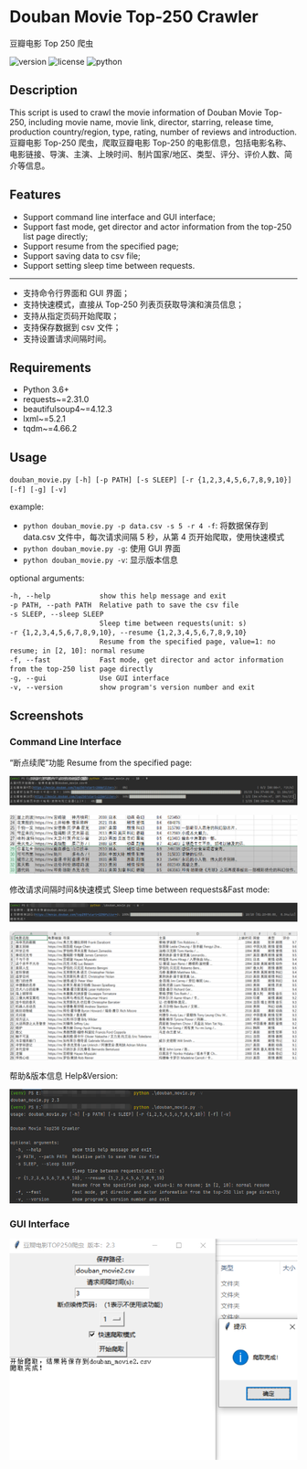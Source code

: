 # Douban Movie Top-250 Crawler

豆瓣电影 Top 250 爬虫

![version](https://img.shields.io/badge/version-v2.3-brightgreen) ![license](https://img.shields.io/badge/license-MIT-blue) ![python](https://img.shields.io/badge/python-3.6+-yellow)

## Description

This script is used to crawl the movie information of Douban Movie Top-250, including movie name, movie link, director, starring, release time, production country/region, type, rating, number of reviews and introduction.
豆瓣电影 Top-250 爬虫，爬取豆瓣电影 Top-250 的电影信息，包括电影名称、电影链接、导演、主演、上映时间、制片国家/地区、类型、评分、评价人数、简介等信息。

## Features

- Support command line interface and GUI interface;
- Support fast mode, get director and actor information from the top-250 list page directly;
- Support resume from the specified page;
- Support saving data to csv file;
- Support setting sleep time between requests.

---

- 支持命令行界面和 GUI 界面；
- 支持快速模式，直接从 Top-250 列表页获取导演和演员信息；
- 支持从指定页码开始爬取；
- 支持保存数据到 csv 文件；
- 支持设置请求间隔时间。

## Requirements

- Python 3.6+
- requests~=2.31.0
- beautifulsoup4~=4.12.3
- lxml~=5.2.1
- tqdm~=4.66.2

## Usage

`douban_movie.py [-h] [-p PATH] [-s SLEEP] [-r {1,2,3,4,5,6,7,8,9,10}] [-f] [-g] [-v]`

example:
- `python douban_movie.py -p data.csv -s 5 -r 4 -f`: 将数据保存到 data.csv 文件中，每次请求间隔 5 秒，从第 4 页开始爬取，使用快速模式
- `python douban_movie.py -g`: 使用 GUI 界面
- `python douban_movie.py -v`: 显示版本信息

optional arguments:
```
-h, --help            show this help message and exit
-p PATH, --path PATH  Relative path to save the csv file
-s SLEEP, --sleep SLEEP
                      Sleep time between requests(unit: s)
-r {1,2,3,4,5,6,7,8,9,10}, --resume {1,2,3,4,5,6,7,8,9,10}
                      Resume from the specified page, value=1: no resume; in [2, 10]: normal resume
-f, --fast            Fast mode, get director and actor information from the top-250 list page directly
-g, --gui             Use GUI interface
-v, --version         show program's version number and exit
```

## Screenshots

### Command Line Interface

“断点续爬”功能 Resume from the specified page:

![resume](img/resume.png)

![resume_rst](img/resume_rst.png)

修改请求间隔时间&快速模式 Sleep time between requests&Fast mode:

![sleep&fastmode](img/sleep&fastmode.png)

![sleep&fastmode_rst](img/sleep&fastmode_rst.png)

帮助&版本信息 Help&Version:

![help&version](img/help&version.png)

### GUI Interface

![gui](img/gui.png)
